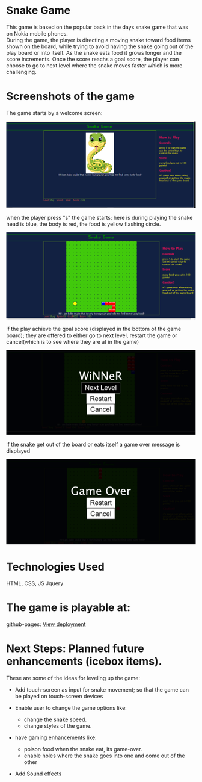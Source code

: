 # Snake Game

This game is based on the popular back in the days snake game that was on Nokia mobile phones.  
During the game, the player is directing a moving snake toward food items shown on the board, while trying to avoid having the snake going out of the play board or into itself.  As the snake eats food it grows longer and the score increments. Once the score reachs a goal score, the player can choose to go to next level where the snake moves faster which is more challenging. 

# Screenshots of the game

The game starts by a welcome screen:   

![image of welcome screen](assets/imgs4readme/OpeningScreen.png)
 

when the player press "s" the game starts: here is during playing the snake head is blue, the body is red, the food is yellow flashing circle. 

![image of playing](assets/imgs4readme/Playing.png)

if the play achieve the goal score (displayed in the bottom of the game board); they are offered to either go to next level, restart the game or cancel(which is to see where they are at in the game)

![image of playing](assets/imgs4readme/nextlevel.png)


if the snake get out of the board or eats itself a game over message is displayed

![image of playing](assets/imgs4readme/GameOver.png)

# Technologies Used
HTML, CSS, JS 
Jquery


# The game is playable at:

github-pages: [View deployment](https://heshamshaarawy.github.io/SnakeGame/)

# Next Steps: Planned future enhancements (icebox items).
 
These are some of the ideas for leveling up the game:

 - Add touch-screen as input for snake movement; so that the game can be played on touch-screen devices

- Enable user to change the game options like:
    - change the snake speed.
    - change styles of the game.
- have gaming enhancements like:
    - poison food when the snake eat, its game-over.
    - enable holes where the snake goes into one and come out of the other
- Add Sound effects

